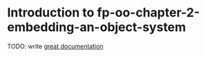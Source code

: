 # Introduction to fp-oo-chapter-2-embedding-an-object-system

TODO: write [great documentation](http://jacobian.org/writing/great-documentation/what-to-write/)
